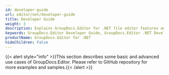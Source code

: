 ```yaml
---
id: developer-guide
url: editor/net/developer-guide
title: Developer Guide
weight: 3
description: Explains GroupDocs.Editor for .NET file editor features and shows how to edit Word, XML and text documents, Excel spread sheets, PowerPoint presentations inside your .NET applications
keywords: GroupDocs.Editor Developer Guide, GroupDocs.Editor .NET Developer Guide, GroupDocs.Editor Developer Guide C#, Using GroupDocs.Editor for .NET, GroupDocs.Editor for .NET use cases
productName: GroupDocs.Editor for .NET
hideChildren: False
---
```

{{< alert style="info" >}}This section describes some basic and advanced use cases of GroupDocs.Editor. Please refer to GitHub repository for more examples and samples.{{< /alert >}}
